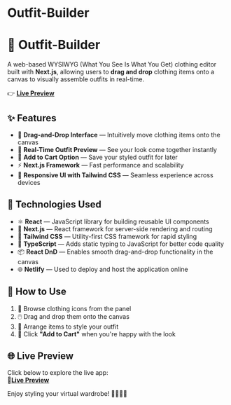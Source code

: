 # Outfit-Builder

# 👗 Outfit-Builder

A web-based WYSIWYG (What You See Is What You Get) clothing editor built with **Next.js**, allowing users to **drag and drop** clothing items onto a canvas to visually assemble outfits in real-time.


👉 [**Live Preview**](https://steady-marzipan-c167c0.netlify.app) 



## ✨ Features

- 🎯 **Drag-and-Drop Interface** — Intuitively move clothing items onto the canvas  
- 🧍 **Real-Time Outfit Preview** — See your look come together instantly  
- 🛒 **Add to Cart Option** — Save your styled outfit for later  
- ⚡ **Next.js Framework** — Fast performance and scalability  
- 🎨 **Responsive UI with Tailwind CSS** — Seamless experience across devices  

## 🧰 Technologies Used

- ⚛️ **React** — JavaScript library for building reusable UI components  
- 🚀 **Next.js** — React framework for server-side rendering and routing  
- 🎨 **Tailwind CSS** — Utility-first CSS framework for rapid styling  
- 🔧 **TypeScript** — Adds static typing to JavaScript for better code quality  
- 📦 **React DnD** — Enables smooth drag-and-drop functionality in the canvas  
- 🌐 **Netlify** — Used to deploy and host the application online  




## 🚀 How to Use

1. 🧭 Browse clothing icons from the panel
2. 🖱️ Drag and drop them onto the canvas
3. 🎨 Arrange items to style your outfit
4. 🛒 Click **"Add to Cart"** when you're happy with the look



## 🌐 Live Preview

Click below to explore the live app:  
🔗[**Live Preview**](https://steady-marzipan-c167c0.netlify.app)



Enjoy styling your virtual wardrobe! 💃👕👖✨





